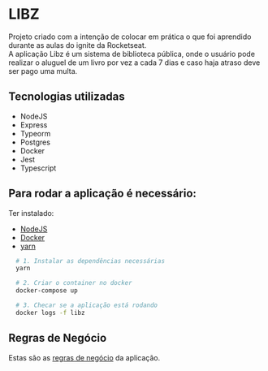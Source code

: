 # LIBZ

Projeto criado com a intenção de colocar em prática o que foi aprendido durante as aulas do ignite da Rocketseat.
</br>
A aplicação Libz é um sistema de biblioteca pública, onde o usuário pode realizar o aluguel de um livro por vez a cada 7 dias e caso haja atraso deve ser pago uma multa.

## Tecnologias utilizadas

- NodeJS
- Express
- Typeorm
- Postgres
- Docker
- Jest
- Typescript

## Para rodar a aplicação é necessário:

Ter instalado:

- [NodeJS](https://nodejs.org/en/)
- [Docker](https://www.docker.com)
- [yarn](https://yarnpkg.com)

```bash
  # 1. Instalar as dependências necessárias
  yarn

  # 2. Criar o container no docker
  docker-compose up

  # 3. Checar se a aplicação está rodando
  docker logs -f libz
```

## Regras de Negócio

Estas são as [regras de negócio](https://github.com/brunood07/libz/blob/main/RegrasDeNegocio.md) da aplicação.